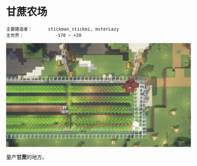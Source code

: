 # 甘蔗农场

```
主要建造者：		stickman_stickmi, msterLazy
主世界：			-170 ~ +20
```

![](/img/place/甘蔗农场.webp)

量产**甘蔗**的地方。

